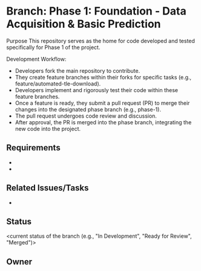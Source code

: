 # Branch: Phase 1: Foundation - Data Acquisition & Basic Prediction

Purpose
This repository serves as the home for code developed and tested specifically for Phase 1 of the project.

Development Workflow:
*    Developers fork the main repository to contribute.
*   They create feature branches within their forks for specific tasks (e.g., feature/automated-tle-download).
*   Developers implement and rigorously test their code within these feature branches.
*   Once a feature is ready, they submit a pull request (PR) to merge their changes into the designated phase branch (e.g., phase-1).
*   The pull request undergoes code review and discussion.
*   After approval, the PR is merged into the phase branch, integrating the new code into the project.

## Requirements

*   <list of requirements or dependencies>
*   <any specific instructions or guidelines>

## Related Issues/Tasks

*   <links to related issues in your issue tracker>

## Status

<current status of the branch (e.g., "In Development", "Ready for Review", "Merged")>

## Owner

<name of the developer responsible for the branch>
